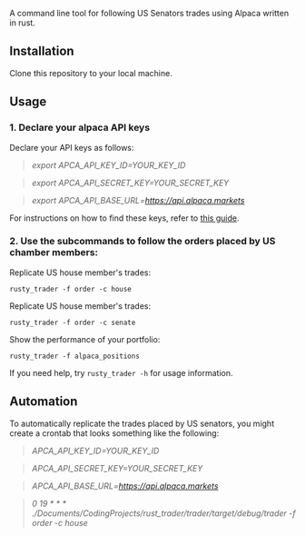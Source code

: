 A command line tool for following US Senators trades using Alpaca written in rust.

## Installation
Clone this repository to your local machine.
## Usage 

### 1. Declare your alpaca API keys
Declare your API keys as follows:

> *export APCA_API_KEY_ID=YOUR_KEY_ID*

> *export APCA_API_SECRET_KEY=YOUR_SECRET_KEY*

> *export APCA_API_BASE_URL=https://api.alpaca.markets*

For instructions on how to find these keys, refer to [this guide](https://alpaca.markets/learn/connect-to-alpaca-api/).

### 2. Use the subcommands to follow the orders placed by US chamber members:
Replicate US house member's trades: 

    rusty_trader -f order -c house

Replicate US house member's trades: 

    rusty_trader -f order -c senate

Show the performance of your portfolio:
    
    rusty_trader -f alpaca_positions


If you need help, try `rusty_trader -h` for usage information.

## Automation
To automatically replicate the trades placed by US senators, you might create a crontab that looks something like the following:
> *APCA_API_KEY_ID=YOUR_KEY_ID*

> *APCA_API_SECRET_KEY=YOUR_SECRET_KEY*

> *APCA_API_BASE_URL=https://api.alpaca.markets*

> *0 19 * * * ./Documents/CodingProjects/rust_trader/trader/target/debug/trader -f order -c house*
